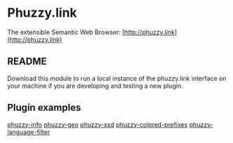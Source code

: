 # Phuzzy.link
The extensible Semantic Web Browser: [http://phuzzy.link](http://phuzzy.link)

## README
Download this module to run a local instance of the phuzzy.link interface on your machine if you are developing and testing a new plugin.

## Plugin examples
[phuzzy-info](https://github.com/blake-regalia/phuzzy-info)
[phuzzy-geo](https://github.com/blake-regalia/phuzzy-geo)
[phuzzy-xsd](https://github.com/blake-regalia/phuzzy-xsd)
[phuzzy-colored-prefixes](https://github.com/blake-regalia/phuzzy-colored-prefixes)
[phuzzy-language-filter](https://github.com/blake-regalia/phuzzy-language-filter)